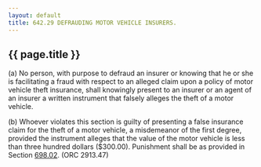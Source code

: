 ```yaml
---
layout: default 
title: 642.29 DEFRAUDING MOTOR VEHICLE INSURERS.
---
```


{{ page.title }}
----------------

​(a) No person, with purpose to defraud an insurer or knowing that he or
she is facilitating a fraud with respect to an alleged claim upon a
policy of motor vehicle theft insurance, shall knowingly present to an
insurer or an agent of an insurer a written instrument that falsely
alleges the theft of a motor vehicle.

​(b) Whoever violates this section is guilty of presenting a false
insurance claim for the theft of a motor vehicle, a misdemeanor of the
first degree, provided the instrument alleges that the value of the
motor vehicle is less than three hundred dollars (\$300.00). Punishment
shall be as provided in Section [698.02](38e2f631.html). (ORC 2913.47)
